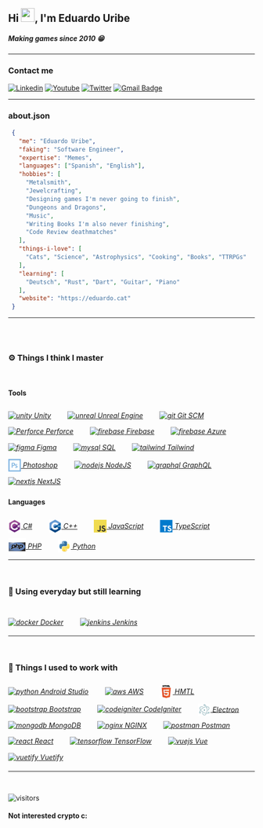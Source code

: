 ## Hi <img src="https://media.giphy.com/media/hvRJCLFzcasrR4ia7z/giphy.gif" width="28px" height="28px">, I'm **Eduardo Uribe**

##### Making games since 2010 😁 

---

### Contact me

[![Linkedin](https://img.shields.io/badge/-EduardoU24-0072b1?style=flat-square&logo=Linkedin&logoColor=white&text=000&link=https://www.linkedin.com/in/eduardou24)](https://www.linkedin.com/in/eduardou24)
[![Youtube](https://img.shields.io/badge/-@EduardoU24-FF0000?style=flat-square&logo=Youtube&logoColor=white&link=https://www.youtube.com/@EduardoU24)](https://www.youtube.com/@EduardoU24)
[![Twitter](https://img.shields.io/badge/-@EduardoU24-00acee?style=flat-square&logo=Twitter&logoColor=white&link=https://www.twitter.com/EduardoU24)](https://www.twitter.com/EduardoU24)
[![Gmail Badge](https://img.shields.io/badge/-eduardo.u24@gmail.com-c14438?style=flat-square&logo=Gmail&logoColor=white&link=mailto:eduardo.u24@gmail.com)](mailto:eduardo.u24@gmail.com)

---

### about.json
 ```json
  {
    "me": "Eduardo Uribe",
    "faking": "Software Engineer",
    "expertise": "Memes",
    "languages": ["Spanish", "English"],
    "hobbies": [
      "Metalsmith",
      "Jewelcrafting",
      "Designing games I'm never going to finish",
      "Dungeons and Dragons",
      "Music",
      "Writing Books I'm also never finishing",
      "Code Review deathmatches"
    ],
    "things-i-love": [
      "Cats", "Science", "Astrophysics", "Cooking", "Books", "TTRPGs"
    ],
    "learning": [
      "Deutsch", "Rust", "Dart", "Guitar", "Piano"
    ],
    "website": "https://eduardo.cat"
  }
 ```

---

<br />
<br />

### ⚙️ Things I think I master

<br />

#### Tools

<cite>
  <a href="https://unity.com/" target="_blank" style="padding-top: 10px;padding-bottom:.4em; display: inline-block; padding-right: 1em;">
    <img style="margin-bottom:-.6em;" width="26px" height="26px" src="https://www.vectorlogo.zone/logos/unity3d/unity3d-icon.svg" alt="unity"/>
    Unity
  </a> 
</cite> &nbsp;  &nbsp; 
<cite>
  <a href="https://unrealengine.com/" target="_blank" style="padding-top: 10px;padding-bottom:.4em; display: inline-block; padding-right: 1em;">
    <img style="margin-bottom:-.6em;" width="26px" height="26px" src="https://raw.githubusercontent.com/kenangundogan/fontisto/036b7eca71aab1bef8e6a0518f7329f13ed62f6b/icons/svg/brand/unreal-engine.svg" alt="unreal"/>
    Unreal Engine
  </a>
</cite> &nbsp;  &nbsp; 
<cite>
  <a href="https://git-scm.com/" target="_blank" style="padding-top: 10px;padding-bottom:.4em; display: inline-block; padding-right: 1em;">
    <img style="margin-bottom:-.6em;" width="26px" height="26px" src="https://www.vectorlogo.zone/logos/git-scm/git-scm-icon.svg" alt="git"/>
    Git SCM
  </a> 
</cite> &nbsp;  &nbsp; 
<cite>
  <a href="https://www.perforce.com/" target="_blank" style="padding-top: 10px;padding-bottom:.4em; display: inline-block; padding-right: 1em;">
    <img style="margin-bottom:-.6em;" width="26px" height="26px" src="https://www.vectorlogo.zone/logos/perforce/perforce-icon.svg" alt="Perforce"/>
    Perforce
  </a>
</cite> &nbsp;  &nbsp; 
<cite>
  <a href="https://firebase.google.com/" target="_blank" style="padding-top: 10px;padding-bottom:.4em; display: inline-block; padding-right: 1em;"> 
    <img style="margin-bottom:-.6em;" width="26px" height="26px" src="https://www.vectorlogo.zone/logos/firebase/firebase-icon.svg" alt="firebase"/>
    Firebase
  </a>
</cite> &nbsp;  &nbsp; 
<cite>
  <a href="https://firebase.google.com/" target="_blank" style="padding-top: 10px;padding-bottom:.4em; display: inline-block; padding-right: 1em;"> 
    <img style="margin-bottom:-.6em;" width="26px" height="26px" src="https://www.vectorlogo.zone/logos/microsoft_azure/microsoft_azure-icon.svg" alt="firebase"/>
    Azure
  </a>
</cite> &nbsp;  &nbsp; 
<cite>
  <a href="https://www.figma.com/" target="_blank" style="padding-top: 10px;padding-bottom:.4em; display: inline-block; padding-right: 1em;">
    <img style="margin-bottom:-.6em;" width="26px" height="26px" src="https://www.vectorlogo.zone/logos/figma/figma-icon.svg" alt="figma"/>
    Figma
  </a> 
</cite> &nbsp;  &nbsp; 
<cite>
  <a href="https://www.mysql.com/" target="_blank" style="padding-top: 10px;padding-bottom:.4em; display: inline-block; padding-right: 1em;">
    <img style="margin-bottom:-.6em;" width="26px" height="26px" src="https://www.vectorlogo.zone/logos/mysql/mysql-icon.svg" alt="mysql"/>
    SQL
  </a> 
</cite> &nbsp;  &nbsp; 
<cite>
  <a href="https://tailwindcss.com/" target="_blank" style="padding-top: 10px;padding-bottom:.4em; display: inline-block; padding-right: 1em;">
    <img style="margin-bottom:-.6em;" width="26px" height="26px" src="https://www.vectorlogo.zone/logos/tailwindcss/tailwindcss-icon.svg" alt="tailwind"/>
    Tailwind
  </a> 
</cite> &nbsp;  &nbsp; 
<cite>
  <a href="https://www.photoshop.com/en" target="_blank" style="padding-top: 10px;padding-bottom:.4em; display: inline-block; padding-right: 1em;">
    <img style="margin-bottom:-.6em;" width="26px" height="26px" src="https://raw.githubusercontent.com/devicons/devicon/master/icons/photoshop/photoshop-line.svg" alt="photoshop"/> 
    Photoshop
  </a>
</cite> &nbsp;  &nbsp; 
<cite>
  <a href="https://nodejs.org" target="_blank" style="padding-top: 10px;padding-bottom:.4em; display: inline-block; padding-right: 1em;">
    <img style="margin-bottom:-.6em;" width="26px" height="26px" src="https://www.vectorlogo.zone/logos/nodejs/nodejs-icon.svg" alt="nodejs"/>
    NodeJS
  </a> 
</cite> &nbsp;  &nbsp; 
<cite>
  <a href="https://graphql.org" target="_blank" style="padding-top: 10px;padding-bottom:.4em; display: inline-block; padding-right: 1em;"> 
    <img style="margin-bottom:-.6em;" width="26px" height="26px" src="https://www.vectorlogo.zone/logos/graphql/graphql-icon.svg" alt="graphql"/> 
    GraphQL
  </a> 
</cite> &nbsp;  &nbsp; 
<cite>
  <a href="https://nextjs.org/" target="_blank" style="padding-top: 10px;padding-bottom:.4em; display: inline-block; padding-right: 1em;">
    <img style="margin-bottom:-.6em;" width="26px" height="26px" src="https://cdn.worldvectorlogo.com/logos/next-js.svg" alt="nextjs"/> 
    NextJS
  </a> 
</cite> &nbsp;  &nbsp; 

<br />

#### Languages

<cite>
  <a href="https://learn.microsoft.com/en-us/dotnet/csharp/" target="_blank" style="padding-top: 10px;padding-bottom:.4em; display: inline-block; padding-right: 1em;">
    <img style="margin-bottom:-.6em;" width="26px" height="26px" src="https://raw.githubusercontent.com/devicons/devicon/master/icons/csharp/csharp-original.svg" alt="csharp"/>
    C#
  </a> 
</cite> &nbsp;  &nbsp; 
<cite>
  <a href="https://cplusplus.com/" target="_blank" style="padding-top: 10px;padding-bottom:.4em; display: inline-block; padding-right: 1em;">
    <img style="margin-bottom:-.6em;" width="26px" height="26px" src="https://raw.githubusercontent.com/devicons/devicon/master/icons/cplusplus/cplusplus-original.svg" alt="cplusplus"/>
    C++
  </a> 
</cite> &nbsp;  &nbsp; 
<cite>
  <a href="https://www.javascript.com/" target="_blank" style="padding-top: 10px;padding-bottom:.4em; display: inline-block; padding-right: 1em;">
    <img style="margin-bottom:-.6em;" width="26px" height="26px" src="https://raw.githubusercontent.com/github/explore/80688e429a7d4ef2fca1e82350fe8e3517d3494d/topics/javascript/javascript.png">
    JavaScript
  </a>
</cite> &nbsp;  &nbsp; 
<cite>
  <a href="https://www.typescriptlang.org/" target="_blank" style="padding-top: 10px;padding-bottom:.4em; display: inline-block; padding-right: 1em;">
    <img style="margin-bottom:-.6em;" width="26px" height="26px" src="https://raw.githubusercontent.com/devicons/devicon/master/icons/typescript/typescript-original.svg" alt="typescript"/>
    TypeScript
  </a>
</cite> &nbsp;  &nbsp; 
<cite>
  <a href="https://www.php.net" target="_blank" style="padding-top: 10px;padding-bottom:.4em; display: inline-block; padding-right: 1em;"> 
    <img style="margin-bottom:-1em;" width="36px" height="36px" src="https://raw.githubusercontent.com/devicons/devicon/master/icons/php/php-original.svg" alt="php"/>
    PHP
  </a>
</cite> &nbsp;  &nbsp; 
<cite>
  <a href="https://www.mysql.com/" target="_blank" style="padding-top: 10px;padding-bottom:.4em; display: inline-block; padding-right: 1em;">
    <img style="margin-bottom:-.6em;" width="26px" height="26px" src="https://raw.githubusercontent.com/devicons/devicon/master/icons/python/python-original.svg" alt="python"/>
    Python
  </a>
</cite> &nbsp;  &nbsp; 

<br />

---

<br />

### 🔬 Using everyday but still learning

<br />

<cite>
  <a href="https://www.docker.com/" target="_blank" style="padding-top: 10px;padding-bottom:.4em; display: inline-block; padding-right: 1em;">
    <img style="margin-bottom:-.6em;" width="26px" height="26px" src="https://www.vectorlogo.zone/logos/docker/docker-icon.svg" alt="docker"/>
    Docker
  </a> 
</cite> &nbsp;  &nbsp; 
<cite>
  <a href="https://www.jenkins.io" target="_blank" style="padding-top: 10px;padding-bottom:.4em; display: inline-block; padding-right: 1em;"> 
    <img style="margin-bottom:-.6em;" width="26px" height="26px" src="https://www.vectorlogo.zone/logos/jenkins/jenkins-icon.svg" alt="jenkins"/>
    Jenkins
  </a> 
</cite> &nbsp;  &nbsp; 

<br />

---

<br />

### 🧓 Things I used to work with

<cite>
  <a href="https://www.mysql.com/" target="_blank" style="padding-top: 10px;padding-bottom:.4em; display: inline-block; padding-right: 1em;">
    <img style="margin-bottom:-.6em;" width="26px" height="26px" src="https://upload.wikimedia.org/wikipedia/commons/8/8f/Breezeicons-apps-48-android-studio.svg" alt="python"/>
    Android Studio
  </a>
</cite> &nbsp;  &nbsp; 
<cite>
<a href="https://aws.amazon.com" target="_blank" style="padding-top: 10px;padding-bottom:.4em; display: inline-block; padding-right: 1em;">
  <img style="margin-bottom:-.6em;" width="26px" height="26px" src="https://www.vectorlogo.zone/logos/amazon_aws/amazon_aws-icon.svg" alt="aws"/>
  AWS
</a>
</cite> &nbsp;  &nbsp; 
<cite>
  <a href="https://www.mysql.com/" target="_blank" style="padding-top: 10px;padding-bottom:.4em; display: inline-block; padding-right: 1em;">
    <img style="margin-bottom:-.6em;" width="26px" height="26px" src="https://raw.githubusercontent.com/github/explore/80688e429a7d4ef2fca1e82350fe8e3517d3494d/topics/html/html.png" alt="html"/>
    HMTL
  </a> 
</cite> &nbsp;  &nbsp; 
<cite>
<a href="https://getbootstrap.com" target="_blank" style="padding-top: 10px;padding-bottom:.4em; display: inline-block; padding-right: 1em;"> 
  <img style="margin-bottom:-.6em;" width="26px" height="26px" src="https://www.vectorlogo.zone/logos/getbootstrap/getbootstrap-icon.svg" alt="bootstrap"/>
  Bootstrap
</a>
</cite> &nbsp;  &nbsp; 
<cite>
  <a href="https://codeigniter.com" target="_blank" style="padding-top: 10px;padding-bottom:.4em; display: inline-block; padding-right: 1em;">
    <img style="margin-bottom:-.6em;" width="26px" height="26px" src="https://cdn.worldvectorlogo.com/logos/codeigniter.svg" alt="codeigniter"/>
    CodeIgniter
  </a> 
</cite> &nbsp;  &nbsp; 
<cite>
  <a href="https://www.electronjs.org" target="_blank" style="padding-top: 10px;padding-bottom:.4em; display: inline-block; padding-right: 1em;">
    <img style="margin-bottom:-.6em;" width="26px" height="26px" src="https://raw.githubusercontent.com/devicons/devicon/master/icons/electron/electron-original.svg" alt="electron"/> 
    Electron
  </a> 
</cite> &nbsp;  &nbsp; 
<cite>
  <a href="https://www.mongodb.com/" target="_blank" style="padding-top: 10px;padding-bottom:.4em; display: inline-block; padding-right: 1em;">
    <img style="margin-bottom:-.6em;" width="26px" height="26px" src="https://www.vectorlogo.zone/logos/mongodb/mongodb-icon.svg" alt="mongodb"/> 
    MongoDB
  </a>
</cite> &nbsp;  &nbsp; 
<cite>
  <a href="https://www.nginx.com" target="_blank" style="padding-top: 10px;padding-bottom:.4em; display: inline-block; padding-right: 1em;">
    <img style="margin-bottom:-.6em;" width="26px" height="26px" src="https://www.vectorlogo.zone/logos/nginx/nginx-icon.svg" alt="nginx"/> 
    NGINX
  </a> 
</cite> &nbsp;  &nbsp; 
<cite> 
  <a href="https://postman.com" target="_blank" style="padding-top: 10px;padding-bottom:.4em; display: inline-block; padding-right: 1em;"> 
    <img style="margin-bottom:-.6em;" width="26px" height="26px" src="https://www.vectorlogo.zone/logos/getpostman/getpostman-icon.svg" alt="postman"/>
    Postman
  </a> 
</cite> &nbsp;  &nbsp; 
<cite>
  <a href="https://reactjs.org/" target="_blank" style="padding-top: 10px;padding-bottom:.4em; display: inline-block; padding-right: 1em;">
    <img style="margin-bottom:-.6em;" width="26px" height="26px" src="https://www.vectorlogo.zone/logos/reactjs/reactjs-icon.svg" alt="react"/>
    React
  </a> 
</cite> &nbsp;  &nbsp; 
<cite>
  <a href="https://www.tensorflow.org" target="_blank" style="padding-top: 10px;padding-bottom:.4em; display: inline-block; padding-right: 1em;">
    <img style="margin-bottom:-.6em;" width="26px" height="26px" src="https://www.vectorlogo.zone/logos/tensorflow/tensorflow-icon.svg" alt="tensorflow"/> 
    TensorFlow
  </a>
</cite> &nbsp;  &nbsp; 
<cite>
  <a href="https://vuejs.org/" target="_blank" style="padding-top: 10px;padding-bottom:.4em; display: inline-block; padding-right: 1em;">
    <img style="margin-bottom:-.6em;" width="26px" height="26px" src="https://www.vectorlogo.zone/logos/vuejs/vuejs-icon.svg" alt="vuejs"/>
    Vue
  </a> 
</cite> &nbsp;  &nbsp; 
<cite>
  <a href="https://vuetifyjs.com/en/" target="_blank" style="padding-top: 10px;padding-bottom:.4em; display: inline-block; padding-right: 1em;">
    <img style="margin-bottom:-.6em;" width="26px" height="26px" src="https://bestofjs.org/logos/vuetify.svg" alt="vuetify"/>
    Vuetify
  </a>
</cite> &nbsp;  &nbsp; 

<br />

---

<br />

![visitors](https://visitor-badge.glitch.me/badge?page_id=eduardou24)


#### Not interested crypto c: 